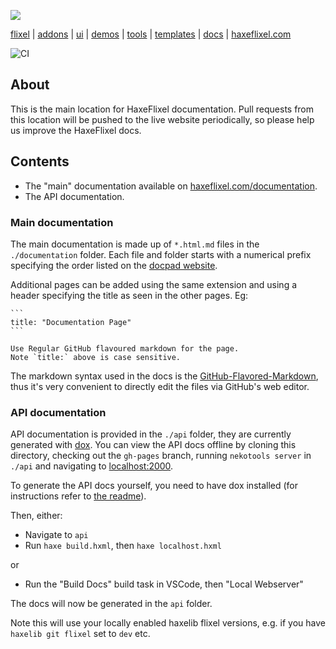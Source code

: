 ![](https://raw.github.com/HaxeFlixel/haxeflixel.com/master/src/files/images/flixel-logos/flixel-docs.png)

[flixel](https://github.com/HaxeFlixel/flixel) | [addons](https://github.com/HaxeFlixel/flixel-addons) | [ui](https://github.com/HaxeFlixel/flixel-ui) | [demos](https://github.com/HaxeFlixel/flixel-demos) | [tools](https://github.com/HaxeFlixel/flixel-tools) | [templates](https://github.com/HaxeFlixel/flixel-templates) | [docs](https://github.com/HaxeFlixel/flixel-docs) | [haxeflixel.com](https://github.com/HaxeFlixel/haxeflixel.com)

![CI](https://github.com/HaxeFlixel/flixel-docs/workflows/CI/badge.svg)

## About

This is the main location for HaxeFlixel documentation. Pull requests from this location will be pushed to the live website periodically, so please help us improve the HaxeFlixel docs.

## Contents

* The "main" documentation available on [haxeflixel.com/documentation](http://www.haxeflixel.com/documentation).
* The API documentation.

### Main documentation

The main documentation is made up of `*.html.md` files in the `./documentation` folder. Each file and folder starts with a numerical prefix specifying the order listed on the [docpad website](https://github.com/HaxeFlixel/haxeflixel.com).

Additional pages can be added using the same extension and using a header specifying the title as seen in the other pages. Eg:

	```
	title: "Documentation Page"
	```
	
	Use Regular GitHub flavoured markdown for the page.
	Note `title:` above is case sensitive.

The markdown syntax used in the docs is the  [GitHub-Flavored-Markdown](https://help.github.com/articles/github-flavored-markdown), thus it's very convenient to directly edit the files via GitHub's web editor. 

### API documentation
	
API documentation is provided in the `./api` folder, they are currently generated with [dox](https://github.com/HaxeFlixel/dox). You can view the API docs offline by cloning this directory, checking out the `gh-pages` branch, running `nekotools server` in `./api` and navigating to [localhost:2000](http://localhost:2000/).

To generate the API docs yourself, you need to have dox installed (for instructions refer to [the readme](https://github.com/HaxeFlixel/dox/blob/master/README.md)).

Then, either:

- Navigate to `api`
- Run `haxe build.hxml`, then `haxe localhost.hxml`

or

- Run the "Build Docs" build task in VSCode, then "Local Webserver"

The docs will now be generated in the `api` folder.

Note this will use your locally enabled haxelib flixel versions, e.g. if you have `haxelib git flixel` set to `dev` etc.
